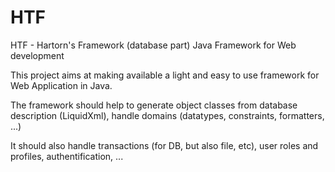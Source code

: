 # HTF
HTF - Hartorn's Framework (database part)
Java Framework for Web development

This project aims at making available a light and easy to use framework for Web Application in Java.

The framework should help to generate object classes from database description (LiquidXml), handle domains (datatypes, constraints, formatters, ...)

It should also handle transactions (for DB, but also file, etc), user roles and profiles, authentification, ...
